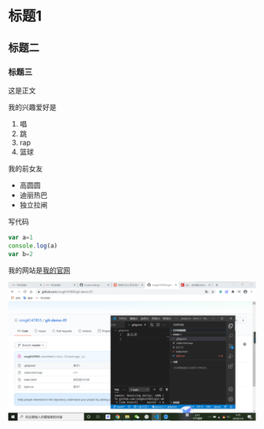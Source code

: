 # 标题1
## 标题二

### 标题三

这是正文

我的兴趣爱好是

1. 唱
2. 跳
3. rap
4. 篮球
   
我的前女友

* 高圆圆
* 迪丽热巴
* 独立拉闸
  
写代码
```javascript
var a=1
console.log(a)
var b=2
```
我的网站是[我的官网](https://yangrong.com)

![一张图片片](1.png)





